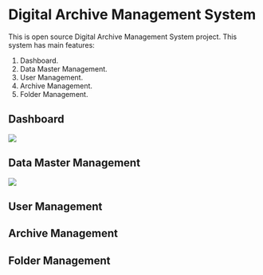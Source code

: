 # Digital Archive Management System

This is open source Digital Archive Management System project. This system has main features:
1. Dashboard.
2. Data Master Management.
3. User Management.
4. Archive Management.
5. Folder Management.

## Dashboard
<img src="https://github.com/rezafaisal/ULMFMIPA-Arsip/blob/master/images/arsip01.JPG" />

## Data Master Management
<img src="https://github.com/rezafaisal/ULMFMIPA-Arsip/blob/master/images/arsip02.JPG" />

## User Management

## Archive Management

## Folder Management
